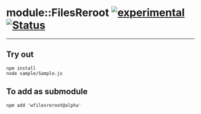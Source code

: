 
# module::FilesReroot [![experimental](https://img.shields.io/badge/stability-experimental-orange.svg)](https://github.com/emersion/stability-badges#experimental) [![Status](https://github.com/Wandalen/wFilesReroot/workflows/Test/badge.svg)](https://github.com/Wandalen/wFilesReroot/actions?query=workflow%3ATest)

___

## Try out
```
npm install
node sample/Sample.js
```

## To add as submodule
```
npm add 'wfilesreroot@alpha'
```

